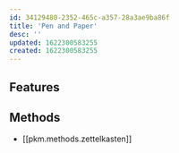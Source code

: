 ```yaml
---
id: 34129480-2352-465c-a357-28a3ae9ba86f
title: 'Pen and Paper'
desc: ''
updated: 1622300583255
created: 1622300583255
---
```

<!-- see [[pkm.tools.dendron]] for an example -->

<!-- Short description about what this tool does. Ideally include a screenshot -->

## Features

<!-- What primary features does this tool have-->

## Methods

<!-- What [[pkm.methods]] is this tool well suited for?-->
- [[pkm.methods.zettelkasten]]

